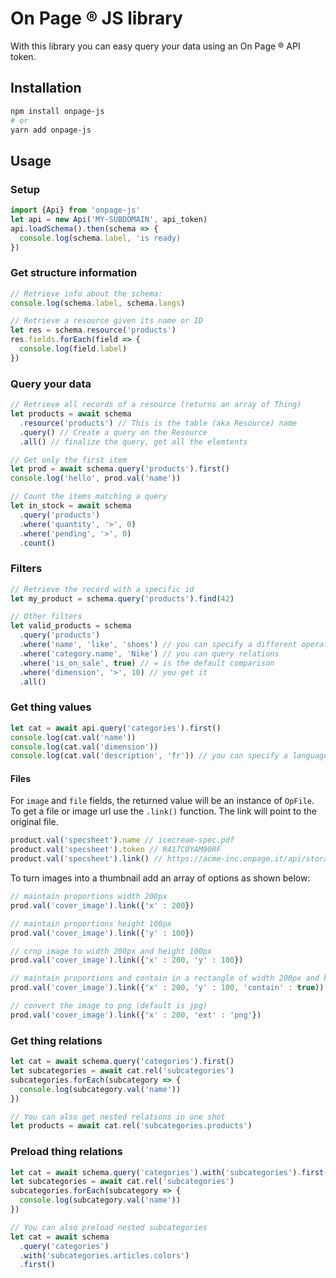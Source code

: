 # On Page ® JS library

With this library you can easy query your data using an On Page ® API token.

## Installation

```bash
npm install onpage-js
# or
yarn add onpage-js
```

## Usage

### Setup

```ts
import {Api} from 'onpage-js'
let api = new Api('MY-SUBDOMAIN', api_token)
api.loadSchema().then(schema => {
  console.log(schema.label, 'is ready)
})
```

### Get structure information

```ts
// Retrieve info about the schema:
console.log(schema.label, schema.langs)

// Retrieve a resource given its name or ID
let res = schema.resource('products')
res.fields.forEach(field => {
  console.log(field.label)
})
```

### Query your data

```ts
// Retrieve all records of a resource (returns an array of Thing)
let products = await schema
  .resource('products') // This is the table (aka Resource) name
  .query() // Create a query on the Resource
  .all() // finalize the query, get all the elemtents

// Get only the first item
let prod = await schema.query('products').first()
console.log('hello', prod.val('name'))

// Count the items matching a query
let in_stock = await schema
  .query('products')
  .where('quantity', '>', 0)
  .where('pending', '>', 0)
  .count()
```

### Filters

```ts
// Retrieve the record with a specific id
let my_product = schema.query('products').find(42)

// Other filters
let valid_products = schema
  .query('products')
  .where('name', 'like', 'shoes') // you can specify a different operator
  .where('category.name', 'Nike') // you can query relations
  .where('is_on_sale', true) // = is the default comparison
  .where('dimension', '>', 10) // you get it
  .all()
```

### Get thing values

```ts
let cat = await api.query('categories').first()
console.log(cat.val('name'))
console.log(cat.val('dimension'))
console.log(cat.val('description', 'fr')) // you can specify a language
```

#### Files

For `image` and `file` fields, the returned value will be an instance of `OpFile`.
To get a file or image url use the `.link()` function. The link will point to the original file.

```ts
product.val('specsheet').name // icecream-spec.pdf
product.val('specsheet').token // R417C0YAM90RF
product.val('specsheet').link() // https://acme-inc.onpage.it/api/storage/R417C0YAM90RF?name=icecream-spec.pdf
```

To turn images into a thumbnail add an array of options as shown below:

```ts
// maintain proportions width 200px
prod.val('cover_image').link({'x' : 200})

// maintain proportions height 100px
prod.val('cover_image').link({'y' : 100})

// crop image to width 200px and height 100px
prod.val('cover_image').link({'x' : 200, 'y' : 100})

// maintain proportions and contain in a rectangle of width 200px and height 100px
prod.val('cover_image').link({'x' : 200, 'y' : 100, 'contain' : true))

// convert the image to png (default is jpg)
prod.val('cover_image').link({'x' : 200, 'ext' : 'png'})
```

### Get thing relations

```ts
let cat = await schema.query('categories').first()
let subcategories = await cat.rel('subcategories')
subcategories.forEach(subcategory => {
  console.log(subcategory.val('name'))
})

// You can also get nested relations in one shot
let products = await cat.rel('subcategories.products')
```

### Preload thing relations

```ts
let cat = await schema.query('categories').with('subcategories').first()
let subcategories = await cat.rel('subcategories')
subcategories.forEach(subcategory => {
  console.log(subcategory.val('name'))
})

// You can also preload nested subcategories
let cat = await schema
  .query('categories')
  .with('subcategories.articles.colors')
  .first()
```
